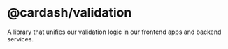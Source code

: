 # @cardash/validation

A library that unifies our validation logic in our frontend apps and backend services.
